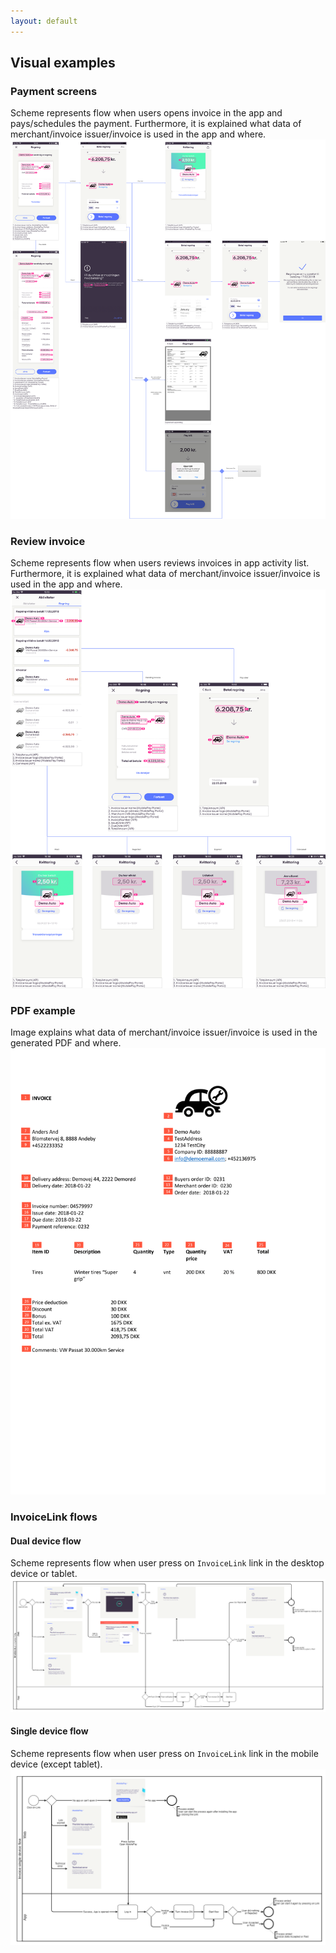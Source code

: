 ```yaml
---
layout: default
---
```


## Visual examples

### <a name="payment-screens"></a> Payment screens
Scheme represents flow when users opens invoice in the app and pays/schedules the payment.  Furthermore, it is explained what data of merchant/invoice issuer/invoice is used in the app and where.
[![](assets/images/pay_flow_50.png)](assets/images/pay_flow_50.png)

### <a name="review-invoice"></a> Review invoice
Scheme represents flow when users reviews invoices in app activity list.  Furthermore, it is explained what data of merchant/invoice issuer/invoice is used in the app and where.
[![](assets/images/activity_list_50.png)](assets/images/activity_list_50.png)

### <a name="pdf"></a> PDF example
Image explains what data of merchant/invoice issuer/invoice is used in the generated PDF and where.
[![](assets/images/pdf.png)](assets/images/pdf.png)

### <a name="link-flows"></a> InvoiceLink flows

#### Dual device flow
Scheme represents flow when user press on `InvoiceLink` link in the desktop device or tablet.
[![](assets/images/lp/d_flow.png)](assets/images/lp/d_flow.png)

#### Single device flow
Scheme represents flow when user press on `InvoiceLink` link in the mobile device (except tablet).
[![](assets/images/lp/s_flow.png)](assets/images/lp/s_flow.png)
